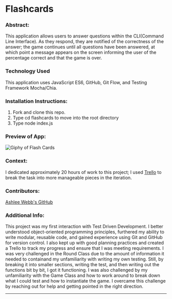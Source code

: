 # Flashcards

### Abstract:
This application allows users to answer questions within the CLI(Command Line Interface). As they respond, they are notified of the correctness of the answer; the game continues until all questions have been answered, at which point a message appears on the screen informing the user of the percentage correct and that the game is over. 

### Technology Used

This application uses JavaScript ES6, GitHub, Git Flow, and Testing Framework Mocha/Chia. 

### Installation Instructions:

1. Fork and clone this repo.
2. Type cd flashcards to move into the root directory
3. Type node index.js

### Preview of App:
![Giphy of Flash Cards](https://media1.giphy.com/media/v1.Y2lkPTc5MGI3NjExZjNlYzNkYzc0ODExZWQ5YTZkMGRmNGI0MzM2YTE2YmRkYzRlOWIyZCZjdD1n/eSXMUEZI0Q4n5k6I71/giphy.gif)

### Context:
I dedicated approximately 20 hours of work to this project; I used [Trello](https://trello.com/b/8U5PsbFN/mod-2-project-1) to break the task into more manageable pieces in the iteration.

### Contributors:
[Ashlee Webb's GitHub](https://github.com/AshleeAWebb)

### Additional Info:
This project was my first interaction with Test Driven Development. I better understood object-oriented programming principles, furthered my ability to write modular, reusable code, and gained experience using Git and GitHub for version control. I also kept up with good planning practices and created a Trello to track my progress and ensure that I was meeting requirements. I was very challenged in the Round Class due to the amount of information it needed to containand my unfamiliarity with writing my own testing. Still, by breaking it into smaller sections, writing the test, and then writing out the functions bit by bit, I got it functioning. I was also challenged by my unfamiliarity with the Game Class and how to work around to break down what I could test and how to instantiate the game. I overcame this challenge by reaching out for help and getting pointed in the right direction.  

---




